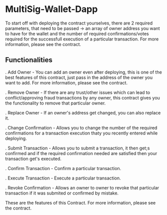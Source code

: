 # MultiSig-Wallet-Dapp
To start off with deploying the contract yourselves, there are 2 required parameters, that need to be passed -> an array of owner address you want to have for the wallet and the number of required confirmations/votes required for the successfull execution of a particular transaction. For more information, please see the contract.

## Functionalities
. Add Owner - You can add an owner even after deploying, this is one of the best features of this contract, just pass in the address of the owner you want to add. For more information, please see the contract.

. Remove Owner - If there are any trust/other issues which can lead to conflict/approving fraud transactions by any owner, this contract gives you the functionality to remove that particular owner.

. Replace Owner - If an owner's address get changed, you can also replace it.

. Change Confirmation - Allows you to change the number of the required confirmations for a transaction execution thaty you recently     entered while deploying.

. Submit Transaction - Allows you to submit a transaction, it then get;s confirmed and if the required confirmation needed are satisfied then your transaction get's executed.

. Confirm Transaction - Confirm a particular transaction.

. Execute Transaction - Execute a particular transaction.

. Revoke Confirmation - Allows an owner to owner to revoke that particular transaction if it was submited or confirmed by mistake.

These are the features of this Contract. For more information, please see the contract.

